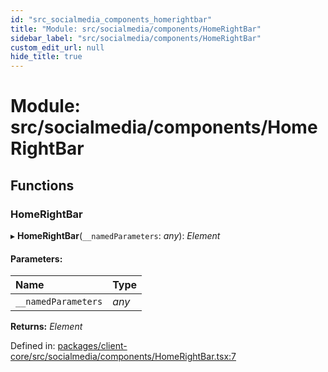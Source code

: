 ```yaml
---
id: "src_socialmedia_components_homerightbar"
title: "Module: src/socialmedia/components/HomeRightBar"
sidebar_label: "src/socialmedia/components/HomeRightBar"
custom_edit_url: null
hide_title: true
---
```


# Module: src/socialmedia/components/HomeRightBar

## Functions

### HomeRightBar

▸ **HomeRightBar**(`__namedParameters`: *any*): *Element*

#### Parameters:

Name | Type |
:------ | :------ |
`__namedParameters` | *any* |

**Returns:** *Element*

Defined in: [packages/client-core/src/socialmedia/components/HomeRightBar.tsx:7](https://github.com/xr3ngine/xr3ngine/blob/a16a45d7e/packages/client-core/src/socialmedia/components/HomeRightBar.tsx#L7)
